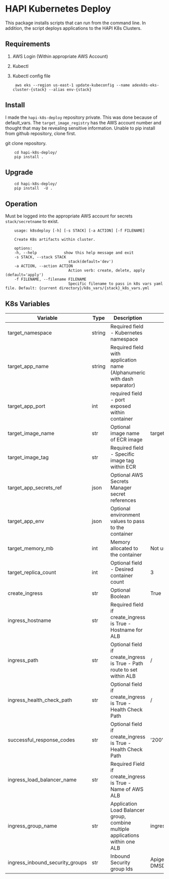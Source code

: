 HAPI Kubernetes Deploy
====================

This package installs scripts that can run from the command line. In addition, the script deploys applications to the HAPI K8s Clusters.
## Requirements
1. AWS Login (Within appropriate AWS Account)
1. Kubectl 
1. Kubectl config file

        aws eks --region us-east-1 update-kubeconfig --name adexk8s-eks-cluster-{stack} --alias env-{stack}
        
## Install

I made the `hapi-k8s-deploy` repository private. This was done because of default_vars. The `target_image_registry` has the AWS account number and thought that may be revealing sensitive information. Unable to pip install from github repository, clone first.

git clone repository.

        cd hapi-k8s-deploy/
        pip install .

## Upgrade

        cd hapi-k8s-deploy/
        pip install  -U .


## Operation

Must be logged into the appropriate AWS account for secrets  `stack/secretname` to exist.

        usage: k8sdeploy [-h] [-s STACK] [-a ACTION] [-f FILENAME]

        Create K8s artifacts within cluster.

        options:
        -h, --help            show this help message and exit
        -s STACK, --stack STACK
                                stack(default='dev')
        -a ACTION, --action ACTION
                                Action verb: create, delete, apply (default='apply')
        -f FILENAME, --filename FILENAME
                                Specific filename to pass in k8s vars yaml file. Default: {current directory}/k8s_vars/{stack}_k8s_vars.yml
        


## K8s Variables

Variable | Type | Description | Default Value
-------- | ---- | ----------- | -------------
target_namespace| string | Required field - Kubernetes namespace |
target_app_name | string | Required field with application name (Alphanumeric with dash separator) |
target_app_port | int | required field - port exposed within container |
target_image_name| str | Optional image name of ECR image | target_app_name
target_image_tag | str | Required field - Specific image tag within ECR | 
target_app_secrets_ref | json | Optional AWS Secrets Manager secret references |
target_app_env | json | Optional environment values to pass to the container |
target_memory_mb | int | Memory allocated to the container | Not used currently
target_replica_count | int | Optional field - Desired container count | 3
create_ingress | str | Optional Boolean | True
ingress_hostname | str | Required field if create_ingress is True - Hostname for ALB | 
ingress_path | str | Optional field if create_ingress is True - Path route to set within ALB | /
ingress_health_check_path| str | Optional field if create_ingress is True - Health Check Path | /
successful_response_codes| str | Optional field if create_ingress is True - Health Check Path | '200'
ingress_load_balancer_name | str | Required Field if create_ingress is True - Name of AWS ALB | 
ingress_group_name | str | Application Load Balancer group, combine multiple applications within one ALB | ingress_load_balancer_name
ingress_inbound_security_groups | str | Inbound Security group Ids | Apigee Edge IPs and DMSDEVOPS Tunnel